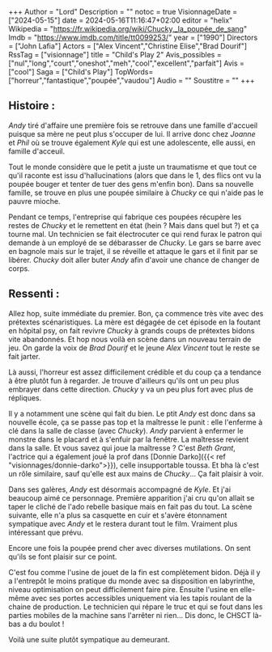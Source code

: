 +++
Author = "Lord"
Description = ""
notoc = true
VisionnageDate = ["2024-05-15"]
date = 2024-05-16T11:16:47+02:00
editor = "helix"
Wikipedia = "https://fr.wikipedia.org/wiki/Chucky,_la_poupée_de_sang"
Imdb = "https://www.imdb.com/title/tt0099253/"
year = ["1990"]
Directors = ["John Lafia"]
Actors = ["Alex Vincent","Christine Elise","Brad Dourif"]
RssTag = ["visionnage"]
title = "Child's Play 2"
Avis_possibles = ["nul","long","court","oneshot","meh","cool","excellent","parfait"]
Avis = ["cool"] 
Saga = ["Child's Play"]
TopWords=["horreur","fantastique","poupée","vaudou"]
Audio = ""
Soustitre = ""
+++
## Histoire : 
*Andy* tiré d'affaire une première fois se retrouve dans une famille d'accueil puisque sa mère ne peut plus s'occuper de lui.
Il arrive donc chez *Joanne* et *Phil* où se trouve également *Kyle* qui est une adolescente, elle aussi, en famille d'acceuil.

Tout le monde considère que le petit a juste un traumatisme et que tout ce qu'il raconte est issu d'hallucinations (alors que dans le 1, des flics ont vu la poupée bouger et tenter de tuer des gens m'enfin bon).
Dans sa nouvelle famille, se trouve en plus une poupée similaire à *Chucky* ce qui n'aide pas le pauvre mioche.

Pendant ce temps, l'entreprise qui fabrique ces poupées récupère les restes de *Chucky* et le remettent en état (hein ? Mais dans quel but ?) et ça tourne mal.
Un technicien se fait électrocuter ce qui rend furax le patron qui demande à un employé de se débarasser de *Chucky*.
Le gars se barre avec en bagnole mais sur le trajet, il se réveille et attaque le gars et il finit par se libérer.
*Chucky* doit aller buter *Andy* afin d'avoir une chance de changer de corps.

## Ressenti :
Allez hop, suite immédiate du premier.
Bon, ça commence très vite avec des prétextes scénaristiques.
La mère est dégagée de cet épisode en la foutant en hôpital psy, on fait revivre *Chucky* à grands coups de prétextes bidons vite abandonnés.
Et hop nous voilà en scène dans un nouveau terrain de jeu.
On garde la voix de *Brad Dourif* et le jeune *Alex Vincent* tout le reste se fait jarter.

Là aussi, l'horreur est assez difficilement crédible et du coup ça a tendance à être plutôt fun à regarder.
Je trouve d'ailleurs qu'ils ont un peu plus embrayer dans cette direction.
*Chucky* y va un peu plus fort avec plus de répliques.

Il y a notamment une scène qui fait du bien.
Le ptit *Andy* est donc dans sa nouvelle école, ça se passe pas top et la maîtresse le punit : elle l'enferme à clé dans la salle de classe (avec *Chucky*).
*Andy* parvient à enfermer le monstre dans le placard et à s'enfuir par la fenêtre.
La maîtresse revient dans la salle.
Et vous savez qui joue la maîtresse ?
C'est *Beth Grant*, l'actrice qui a également joué la prof dans [Donnie Darko]({{< ref "visionnages/donnie-darko">}}), celle insupportable toussa.
Et bha là c'est un rôle similaire, sauf qu'elle est aux mains de *Chucky*…
Ça fait plaisir à voir.

Dans ses galères, *Andy* est désormais accompagné de *Kyle*.
Et j'ai beaucoup aimé ce personnage.
Première apparition j'ai cru qu'on allait se taper le cliché de l'ado rebelle basique mais en fait pas du tout.
La scène suivante, elle n'a plus sa casquette en cuir et s'avère étonnament sympatique avec *Andy* et le restera durant tout le film.
Vraiment plus intéressant que prévu.

Encore une fois la poupée prend cher avec diverses mutilations.
On sent qu'ils se font plaisir sur ce point.

C'est fou comme l'usine de jouet de la fin est complètement bidon.
Déjà il y a l'entrepôt le moins pratique du monde avec sa disposition en labyrinthe, niveau optimisation on peut difficilement faire pire.
Ensuite l'usine en elle-même avec ses portes accessibles uniquement via les tapis roulant de la chaine de production.
Le technicien qui répare le truc et qui se fout dans les parties mobiles de la machine sans l'arrêter ni rien…
Dis donc, le CHSCT là-bas a du boulot !

Voilà une suite plutôt sympatique au demeurant.
